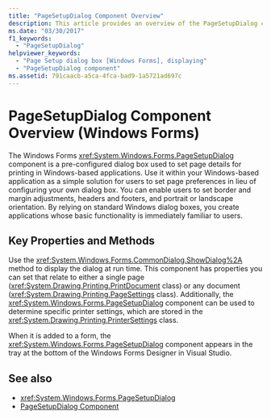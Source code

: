 ```yaml
---
title: "PageSetupDialog Component Overview"
description: This article provides an overview of the PageSetupDialog component in Windows Forms, which is a pre-configured dialog box used to set page details for printing.
ms.date: "03/30/2017"
f1_keywords:
  - "PageSetupDialog"
helpviewer_keywords:
  - "Page Setup dialog box [Windows Forms], displaying"
  - "PageSetupDialog component"
ms.assetid: 791caacb-a5ca-4fca-bad9-1a5721ad697c
---
```

# PageSetupDialog Component Overview (Windows Forms)

The Windows Forms <xref:System.Windows.Forms.PageSetupDialog> component is a pre-configured dialog box used to set page details for printing in Windows-based applications. Use it within your Windows-based application as a simple solution for users to set page preferences in lieu of configuring your own dialog box. You can enable users to set border and margin adjustments, headers and footers, and portrait or landscape orientation. By relying on standard Windows dialog boxes, you create applications whose basic functionality is immediately familiar to users.

## Key Properties and Methods

Use the <xref:System.Windows.Forms.CommonDialog.ShowDialog%2A> method to display the dialog at run time. This component has properties you can set that relate to either a single page (<xref:System.Drawing.Printing.PrintDocument> class) or any document (<xref:System.Drawing.Printing.PageSettings> class). Additionally, the <xref:System.Windows.Forms.PageSetupDialog> component can be used to determine specific printer settings, which are stored in the <xref:System.Drawing.Printing.PrinterSettings> class.

When it is added to a form, the <xref:System.Windows.Forms.PageSetupDialog> component appears in the tray at the bottom of the Windows Forms Designer in Visual Studio.

## See also

- <xref:System.Windows.Forms.PageSetupDialog>
- [PageSetupDialog Component](pagesetupdialog-component-windows-forms.md)
